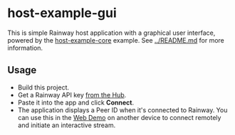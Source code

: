 # host-example-gui

This is simple Rainway host application with a graphical user interface, powered by the [host-example-core](../host-example-core) example. See [../README.md](../README.md) for more information.

## Usage

* Build this project.
* Get a Rainway API key [from the Hub](https://hub.rainway.com/keys).
* Paste it into the app and click **Connect**.
* The application displays a Peer ID when it's connected to Rainway. You can use this in the [Web Demo](https://webdemo.rainway.com/) on another device to connect remotely and initiate an interactive stream.
